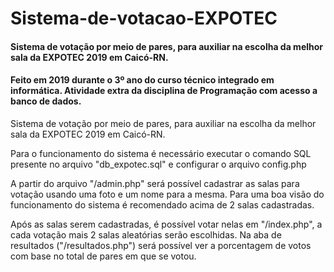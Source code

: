 # Sistema-de-votacao-EXPOTEC
#### Sistema de votação por meio de pares, para auxiliar na escolha da melhor sala da EXPOTEC 2019 em Caicó-RN.
#### Feito em 2019 durante o 3º ano do curso técnico integrado em informática. Atividade extra da disciplina de Programação com acesso a banco de dados.
Sistema de votação por meio de pares, para auxiliar na escolha da melhor sala da EXPOTEC 2019 em Caicó-RN.

Para o funcionamento do sistema é necessário executar o comando SQL presente no arquivo "db_expotec.sql" e configurar o arquivo config.php

A partir do arquivo "/admin.php" será possível cadastrar as salas para votação usando uma foto e um nome para a mesma.
Para uma boa visão do funcionamento do sistema é recomendado acima de 2 salas cadastradas.

Após as salas serem cadastradas, é possível votar nelas em "/index.php", a cada votação mais 2 salas aleatórias serão escolhidas.
Na aba de resultados ("/resultados.php") será possível ver a porcentagem de votos com base no total de pares em que se votou.
